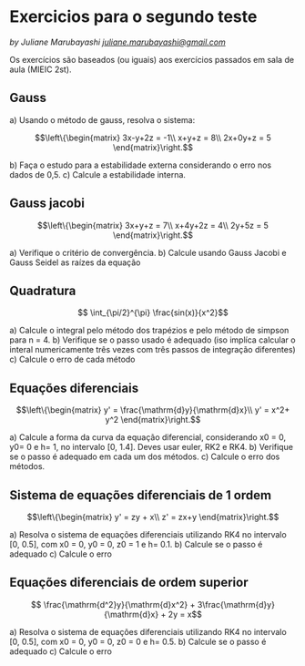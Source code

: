 # Exercicios para o segundo teste 
*by Juliane Marubayashi
juliane.marubayashi@gmail.com*

Os exercícios são baseados (ou iguais) aos exercícios passados em sala de aula (MIEIC 2st).  

## Gauss

a) Usando o método de gauss, resolva o sistema:  

$$\left\{\begin{matrix}
3x-y+2z = -1\\ 
x+y+z = 8\\ 
2x+0y+z = 5
\end{matrix}\right.$$ 

b) Faça o estudo para a estabilidade externa considerando o erro nos dados de 0,5. 
c) Calcule a estabilidade interna. 

## Gauss jacobi 

$$\left\{\begin{matrix}
3x+y+z = 7\\ 
x+4y+2z = 4\\ 
2y+5z = 5
\end{matrix}\right.$$

a) Verifique o critério de convergência.
b) Calcule usando Gauss Jacobi e Gauss Seidel as raízes da equação 

## Quadratura 

$$ \int_{\pi/2}^{\pi} \frac{sin(x)}{x^2}$$

a) Calcule o integral pelo método dos trapézios e pelo método de simpson para n = 4. 
b) Verifique se o passo usado é adequado (iso implíca calcular o interal numericamente três vezes com três passos de integração diferentes)
c) Calcule o erro de cada método 

## Equações diferenciais

$$\left\{\begin{matrix}
y' = \frac{\mathrm{d}y}{\mathrm{d}x}\\ 
y' = x^2+ y^2
\end{matrix}\right.$$

a) Calcule a forma da curva da equação diferencial, considerando x0 = 0, y0= 0 e h= 1, no intervalo [0, 1.4]. Deves usar euler, RK2 e RK4. 
b) Verifique se o passo é adequado em cada um dos métodos. 
c) Calcule o erro dos métodos. 

## Sistema de equações diferenciais de 1 ordem

$$\left\{\begin{matrix}
y' = zy + x\\ 
z' = zx+y
\end{matrix}\right.$$

a) Resolva o sistema de equações diferenciais utilizando RK4 no intervalo [0, 0.5], com x0 = 0, y0 = 0, z0 = 1 e h= 0.1. 
b) Calcule se o passo é adequado
c) Calcule o erro

## Equações diferenciais de ordem superior

$$ \frac{\mathrm{d^2}y}{\mathrm{d}x^2} + 3\frac{\mathrm{d}y}{\mathrm{d}x} + 2y = x$$

a) Resolva o sistema de equações diferenciais utilizando RK4 no intervalo [0, 0.5], com x0 = 0, y0 = 0, z0 = 0 e h= 0.5. 
b) Calcule se o passo é adequado
c) Calcule o erro


